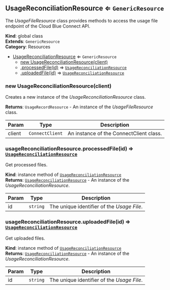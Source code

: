 <a name="UsageReconciliationResource"></a>

## UsageReconciliationResource ⇐ <code>GenericResource</code>
The *UsageFileResource* class provides methods to access the usage file
endpoint of the Cloud Blue Connect API.

**Kind**: global class  
**Extends**: <code>GenericResource</code>  
**Category**: Resources  

* [UsageReconciliationResource](#UsageReconciliationResource) ⇐ <code>GenericResource</code>
    * [new UsageReconciliationResource(client)](#new_UsageReconciliationResource_new)
    * [.processedFile(id)](#UsageReconciliationResource+processedFile) ⇒ [<code>UsageReconciliationResource</code>](#UsageReconciliationResource)
    * [.uploadedFile(id)](#UsageReconciliationResource+uploadedFile) ⇒ [<code>UsageReconciliationResource</code>](#UsageReconciliationResource)

<a name="new_UsageReconciliationResource_new"></a>

### new UsageReconciliationResource(client)
Creates a new instance of the *UsageReconciliationResource* class.

**Returns**: <code>UsageRecordResource</code> - An instance of the *UsageFileResource* class.  

| Param | Type | Description |
| --- | --- | --- |
| client | <code>ConnectClient</code> | An instance of the ConnectClient class. |

<a name="UsageReconciliationResource+processedFile"></a>

### usageReconciliationResource.processedFile(id) ⇒ [<code>UsageReconciliationResource</code>](#UsageReconciliationResource)
Get processed files.

**Kind**: instance method of [<code>UsageReconciliationResource</code>](#UsageReconciliationResource)  
**Returns**: [<code>UsageReconciliationResource</code>](#UsageReconciliationResource) - An instance of the *UsageReconciliationResource*.  

| Param | Type | Description |
| --- | --- | --- |
| id | <code>string</code> | The unique identifier of the *Usage File*. |

<a name="UsageReconciliationResource+uploadedFile"></a>

### usageReconciliationResource.uploadedFile(id) ⇒ [<code>UsageReconciliationResource</code>](#UsageReconciliationResource)
Get uploaded files.

**Kind**: instance method of [<code>UsageReconciliationResource</code>](#UsageReconciliationResource)  
**Returns**: [<code>UsageReconciliationResource</code>](#UsageReconciliationResource) - An instance of the *UsageReconciliationResource*.  

| Param | Type | Description |
| --- | --- | --- |
| id | <code>string</code> | The unique identifier of the *Usage File*. |


